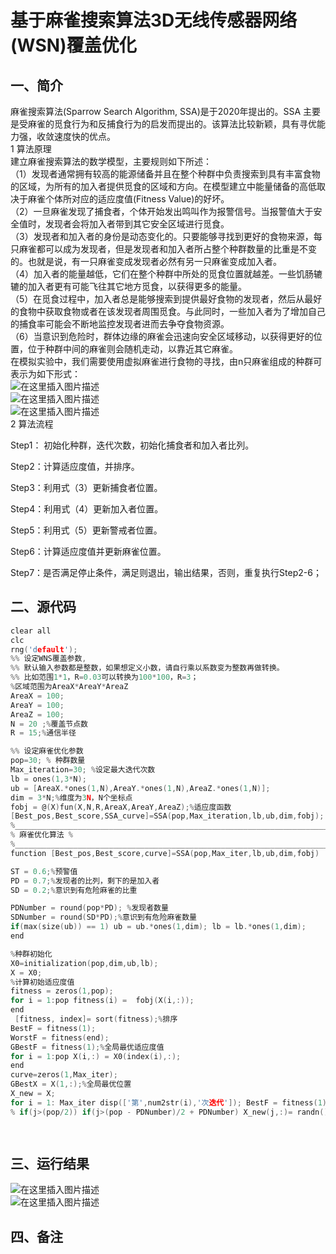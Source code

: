 # 基于麻雀搜索算法3D无线传感器网络(WSN)覆盖优化
## 一、简介

麻雀搜索算法(Sparrow Search Algorithm, SSA)是于2020年提出的。SSA 主要是受麻雀的觅食行为和反捕食行为的启发而提出的。该算法比较新颖，具有寻优能力强，收敛速度快的优点。  
1 算法原理  
建立麻雀搜索算法的数学模型，主要规则如下所述：  
（1）发现者通常拥有较高的能源储备并且在整个种群中负责搜索到具有丰富食物的区域，为所有的加入者提供觅食的区域和方向。在模型建立中能量储备的高低取决于麻雀个体所对应的适应度值(Fitness Value)的好坏。  
（2）一旦麻雀发现了捕食者，个体开始发出鸣叫作为报警信号。当报警值大于安全值时，发现者会将加入者带到其它安全区域进行觅食。  
（3）发现者和加入者的身份是动态变化的。只要能够寻找到更好的食物来源，每只麻雀都可以成为发现者，但是发现者和加入者所占整个种群数量的比重是不变的。也就是说，有一只麻雀变成发现者必然有另一只麻雀变成加入者。  
（4）加入者的能量越低，它们在整个种群中所处的觅食位置就越差。一些饥肠辘辘的加入者更有可能飞往其它地方觅食，以获得更多的能量。  
（5）在觅食过程中，加入者总是能够搜索到提供最好食物的发现者，然后从最好的食物中获取食物或者在该发现者周围觅食。与此同时，一些加入者为了增加自己的捕食率可能会不断地监控发现者进而去争夺食物资源。  
（6）当意识到危险时，群体边缘的麻雀会迅速向安全区域移动，以获得更好的位置，位于种群中间的麻雀则会随机走动，以靠近其它麻雀。  
在模拟实验中，我们需要使用虚拟麻雀进行食物的寻找，由n只麻雀组成的种群可表示为如下形式：  
![在这里插入图片描述](https://img-blog.csdnimg.cn/20210322094852802.png?x-oss-process=image/watermark,type_ZmFuZ3poZW5naGVpdGk,shadow_10,text_aHR0cHM6Ly9ibG9nLmNzZG4ubmV0L1RJUUNtYXRsYWI=,size_16,color_FFFFFF,t_70)  
![在这里插入图片描述](https://img-blog.csdnimg.cn/20210322094907618.png?x-oss-process=image/watermark,type_ZmFuZ3poZW5naGVpdGk,shadow_10,text_aHR0cHM6Ly9ibG9nLmNzZG4ubmV0L1RJUUNtYXRsYWI=,size_16,color_FFFFFF,t_70)  
![在这里插入图片描述](https://img-blog.csdnimg.cn/20210322094918132.png?x-oss-process=image/watermark,type_ZmFuZ3poZW5naGVpdGk,shadow_10,text_aHR0cHM6Ly9ibG9nLmNzZG4ubmV0L1RJUUNtYXRsYWI=,size_16,color_FFFFFF,t_70)  
2 算法流程

Step1： 初始化种群，迭代次数，初始化捕食者和加入者比列。

Step2：计算适应度值，并排序。

Step3：利用式（3）更新捕食者位置。

Step4：利用式（4）更新加入者位置。

Step5：利用式（5）更新警戒者位置。

Step6：计算适应度值并更新麻雀位置。

Step7：是否满足停止条件，满足则退出，输出结果，否则，重复执行Step2-6；

## 二、源代码

```c
clear all 
clc
rng('default');
%% 设定WNS覆盖参数,
%% 默认输入参数都是整数，如果想定义小数，请自行乘以系数变为整数再做转换。
%% 比如范围1*1，R=0.03可以转换为100*100，R=3；
%区域范围为AreaX*AreaY*AreaZ
AreaX = 100;
AreaY = 100;
AreaZ = 100;
N = 20 ;%覆盖节点数
R = 15;%通信半径

%% 设定麻雀优化参数
pop=30; % 种群数量
Max_iteration=30; %设定最大迭代次数
lb = ones(1,3*N);
ub = [AreaX.*ones(1,N),AreaY.*ones(1,N),AreaZ.*ones(1,N)];
dim = 3*N;%维度为3N，N个坐标点
fobj = @(X)fun(X,N,R,AreaX,AreaY,AreaZ);%适应度函数
[Best_pos,Best_score,SSA_curve]=SSA(pop,Max_iteration,lb,ub,dim,fobj); %开始优化
%_________________________________________________________________________%
% 麻雀优化算法 %
%_________________________________________________________________________%
function [Best_pos,Best_score,curve]=SSA(pop,Max_iter,lb,ub,dim,fobj)

ST = 0.6;%预警值
PD = 0.7;%发现者的比列，剩下的是加入者
SD = 0.2;%意识到有危险麻雀的比重

PDNumber = round(pop*PD); %发现者数量
SDNumber = round(SD*PD);%意识到有危险麻雀数量
if(max(size(ub)) == 1) ub = ub.*ones(1,dim); lb = lb.*ones(1,dim);  
end

%种群初始化
X0=initialization(pop,dim,ub,lb);
X = X0;
%计算初始适应度值
fitness = zeros(1,pop);
for i = 1:pop fitness(i) =  fobj(X(i,:));
end
 [fitness, index]= sort(fitness);%排序
BestF = fitness(1);
WorstF = fitness(end);
GBestF = fitness(1);%全局最优适应度值
for i = 1:pop X(i,:) = X0(index(i),:);
end
curve=zeros(1,Max_iter);
GBestX = X(1,:);%全局最优位置
X_new = X;
for i = 1: Max_iter disp(['第',num2str(i),'次迭代']); BestF = fitness(1); WorstF = fitness(end); R2 = rand(1); for j = 1:PDNumber if(R2<ST) X_new(j,:) = X(j,:).*exp(-j/(rand(1)*Max_iter)); else X_new(j,:) = X(j,:) + randn()*ones(1,dim); end end for j = PDNumber+1:pop
% if(j>(pop/2)) if(j>(pop - PDNumber)/2 + PDNumber) X_new(j,:)= randn().*exp((X(end,:) - X(j,:))/j^2); else %产生-1，1的随机数 A = ones(1,dim); for a = 1:dim if(rand()>0.5) A(a) = -1; end end AA = A'*inv(A*A'); X_new(j,:)= X(1,:) + abs(X(j,:) - X(1,:)).*AA'; end end Temp = randperm(pop); SDchooseIndex = Temp(1:SDNumber); for j = 1:SDNumber if(fitness(SDchooseIndex(j))>BestF) X_new(SDchooseIndex(j),:) = X(1,:) + randn().*abs(X(SDchooseIndex(j),:) - X(1,:)); elseif(fitness(SDchooseIndex(j))== BestF) K = 2*rand() -1; X_new(SDchooseIndex(j),:) = X(SDchooseIndex(j),:) + K.*(abs( X(SDchooseIndex(j),:) - X(end,:))./(fitness(SDchooseIndex(j)) - fitness(end) + 10^-8)); end end %边界控制 for j = 1:pop for a = 1: dim if(X_new(j,a)>ub) X_new(j,a) =ub(a); end if(X_new(j,a)<lb) X_new(j,a) =lb(a); end end end %更新位置 for j = 1:pop if(fitness_new(j) < GBestF) GBestF = fitness_new(j); GBestX = X_new(j,:); end end X = X_new; fitness = fitness_new; %排序更新 [fitness, index]= sort(fitness);%排序 BestF = fitness(1); WorstF = fitness(end); for j = 1:pop X(j,:) = X(index(j),:); end

  
```

## 三、运行结果

![在这里插入图片描述](https://img-blog.csdnimg.cn/20210322094706651.JPG?x-oss-process=image/watermark,type_ZmFuZ3poZW5naGVpdGk,shadow_10,text_aHR0cHM6Ly9ibG9nLmNzZG4ubmV0L1RJUUNtYXRsYWI=,size_16,color_FFFFFF,t_70#pic_center)  
![在这里插入图片描述](https://img-blog.csdnimg.cn/20210322094706638.JPG?x-oss-process=image/watermark,type_ZmFuZ3poZW5naGVpdGk,shadow_10,text_aHR0cHM6Ly9ibG9nLmNzZG4ubmV0L1RJUUNtYXRsYWI=,size_16,color_FFFFFF,t_70#pic_center)

## 四、备注